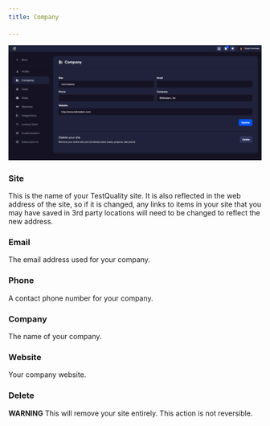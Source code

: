 ```yaml
---
title: Company

---
```

![img_10.png](img_10.png)

### Site

This is the name of your TestQuality site. It is also reflected in the web address of the site, so if it is changed, any links to items in your site that you may have saved in 3rd party locations will need to be changed to reflect the new address.

### Email

The email address used for your company. 

### Phone
A contact phone number for your company.

### Company
The name of your company.

### Website
Your company website.

### Delete 

**WARNING** This will remove your site entirely. This action is not reversible. 
